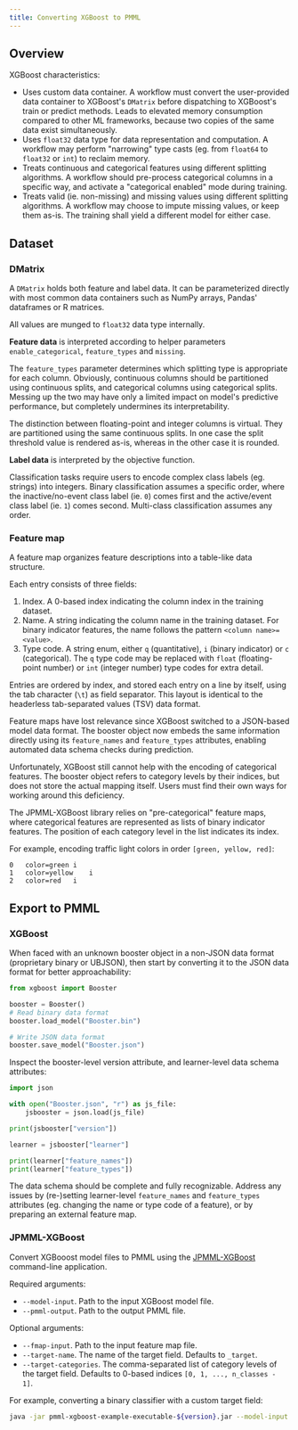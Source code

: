 ```yaml
---
title: Converting XGBoost to PMML
---
```


## Overview

XGBoost characteristics:

* Uses custom data container. A workflow must convert the user-provided data container to XGBoost's `DMatrix` before dispatching to XGBoost's train or predict methods. Leads to elevated memory consumption compared to other ML frameworks, because two copies of the same data exist simultaneously.
* Uses `float32` data type for data representation and computation. A workflow may perform "narrowing" type casts (eg. from `float64` to `float32` or `int`) to reclaim memory.
* Treats continuous and categorical features using different splitting algorithms. A workflow should pre-process categorical columns in a specific way, and activate a "categorical enabled" mode during training.
* Treats valid (ie. non-missing) and missing values using different splitting algorithms. A workflow may choose to impute missing values, or keep them as-is. The training shall yield a different model for either case.

## Dataset

### DMatrix

A `DMatrix` holds both feature and label data.
It can be parameterized directly with most common data containers such as NumPy arrays, Pandas' dataframes or R matrices.

All values are munged to `float32` data type internally.

**Feature data** is interpreted according to helper parameters `enable_categorical`, `feature_types` and `missing`.

The `feature_types` parameter determines which splitting type is appropriate for each column.
Obviously, continuous columns should be partitioned using continuous splits, and categorical columns using categorical splits.
Messing up the two may have only a limited impact on model's predictive performance, but completely undermines its interpretability.

The distinction between floating-point and integer columns is virtual.
They are partitioned using the same continuous splits. In one case the split threshold value is rendered as-is, whereas in the other case it is rounded.

**Label data** is interpreted by the objective function.

Classification tasks require users to encode complex class labels (eg. strings) into integers.
Binary classification assumes a specific order, where the inactive/no-event class label (ie. `0`) comes first and the active/event class label (ie. `1`) comes second.
Multi-class classification assumes any order.

### Feature map

A feature map organizes feature descriptions into a table-like data structure.

Each entry consists of three fields:

1. Index. A 0-based index indicating the column index in the training dataset.
2. Name. A string indicating the column name in the training dataset. For binary indicator features, the name follows the pattern `<column name>=<value>`.
3. Type code. A string enum, either `q` (quantitative), `i` (binary indicator) or `c` (categorical). The `q` type code may be replaced with `float` (floating-point number) or `int` (integer number) type codes for extra detail.

Entries are ordered by index, and stored each entry on a line by itself, using the tab character (`\t`) as field separator.
This layout is identical to the headerless tab-separated values (TSV) data format.

Feature maps have lost relevance since XGBoost switched to a JSON-based model data format.
The booster object now embeds the same information directly using its `feature_names` and `feature_types` attributes, enabling automated data schema checks during prediction.

Unfortunately, XGBoost still cannot help with the encoding of categorical features.
The booster object refers to category levels by their indices, but does not store the actual mapping itself.
Users must find their own ways for working around this deficiency.

The JPMML-XGBoost library relies on "pre-categorical" feature maps, where categorical features are represented as lists of binary indicator features. The position of each category level in the list indicates its index.

For example, encoding traffic light colors in order `[green, yellow, red]`:

```text
0	color=green	i
1	color=yellow	i
2	color=red	i
```

## Export to PMML

### XGBoost

When faced with an unknown booster object in a non-JSON data format (proprietary binary or UBJSON), then start by converting it to the JSON data format for better approachability:

```python
from xgboost import Booster

booster = Booster()
# Read binary data format
booster.load_model("Booster.bin")

# Write JSON data format
booster.save_model("Booster.json")
```

Inspect the booster-level version attribute, and learner-level data schema attributes:

```python
import json

with open("Booster.json", "r") as js_file:
    jsbooster = json.load(js_file)

print(jsbooster["version"])

learner = jsbooster["learner"]

print(learner["feature_names"])
print(learner["feature_types"])
```

The data schema should be complete and fully recognizable.
Address any issues by (re-)setting learner-level `feature_names` and `feature_types` attributes (eg. changing the name or type code of a feature), or by preparing an external feature map.

### JPMML-XGBoost

Convert XGBooost model files to PMML using the [JPMML-XGBoost](https://github.com/jpmml/jpmml-xgboost) command-line application.

Required arguments:

* `--model-input`. Path to the input XGBoost model file.
* `--pmml-output`. Path to the output PMML file.

Optional arguments:

* `--fmap-input`. Path to the input feature map file.
* `--target-name`. The name of the target field. Defaults to `_target`.
* `--target-categories`. The comma-separated list of category levels of the target field. Defaults to 0-based indices `[0, 1, ..., n_classes - 1]`.

For example, converting a binary classifier with a custom target field:

```bash
java -jar pmml-xgboost-example-executable-${version}.jar --model-input Booster.json --fmap-input Booster.fmap.tsv --pmml-output Booster.pmml --target-name "event" --target-categories "no,yes"
```
